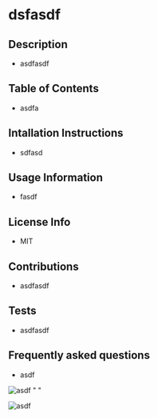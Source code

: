
# dsfasdf 


## Description
* asdfasdf 


## Table of Contents
* asdfa 


## Intallation Instructions
* sdfasd 


## Usage Information
* fasdf 


## License Info
* MIT 


## Contributions
* asdfasdf 


## Tests
* asdfasdf 


## Frequently asked questions
* asdf 



![asdf](asdf) "
"

![asdf](asdf)